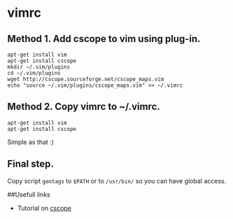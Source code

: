
# vimrc

## Method 1. Add cscope to vim using plug-in.
```
apt-get install vim
apt-get install cscope
mkdir ~/.vim/plugins
cd ~/.vim/plugins
wget http://cscope.sourceforge.net/cscope_maps.vim
echo "source ~/.vim/plugins/cscope_maps.vim" >> ~/.vimrc
```

## Method 2. Copy vimrc to ~/.vimrc.
```
apt-get install vim
apt-get install cscope
```
Simple as that :)

## Final step.
Copy script `gentags` to `$PATH` or to `/usr/bin/` so you can have global access.

##Usefull links
- Tutorial on [cscope](http://cscope.sourceforge.net/cscope_vim_tutorial.html)
